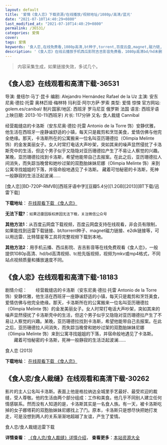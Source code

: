 ```yaml
---
layout: default
title: '爱情《食人恋》下载资源/在线播放/视频地址/1080p/高清/蓝光'
date: "2021-07-10T14:40:29+0800"
last_modified_at: "2021-07-10T14:40:29+0800"
permalink: /36531/
categories: 爱情
cover:
tags: 爱情
keywords: '食人恋,在线免费看,1080p高清,bt种子,torrent,百度云盘,magnet,磁力链,迅雷下载资源'
description: '《食人恋》在线云播放手机西瓜影院吉吉影音免费看，1080p高清bd/hd未删减完整版和tc抢先枪版，mkv/mp4格式，附带bt/torrent种子、magnet/磁力链、百度云盘、网盘资源迅雷下载链接'
---
```


>内容采集生成，如果链接失效，多试几个。


## 《食人恋》在线观看和高清下载-36531

导演: 曼纽尔·马丁·昆卡 编剧: Alejandro Hernández Rafael de la Uz 主演: 安东尼奥·德拉·托雷 奥林匹娅·梅林特 玛利亚·阿尔方萨·罗索 类型: 爱情 惊悚 官方网站: golem.es/canibal/ 制片国家/地区: 西班牙 罗马尼亚 俄罗斯 法国 语言: 西班牙语 上映日期: 2013-10-11(西班牙) 片长: 117分钟 又名: 食人裁缝 Cannibal

经营裁缝店的卡洛斯（安东尼奥·德拉·托雷 Antonio de la Torre 饰）安静优雅，他生活在西班牙一座静谧舒适的小镇，每天只是裁剪和烹饪美食，爱情仿佛与他完全绝缘。那天，卡洛斯所在的公寓搬来一位名叫亚历珊德拉（Olimpia Melinte 饰）的金发美丽女子。女人时常打电话大声吵架，突如其来的噪声显然侵扰了卡洛斯壳中的生活，但这个男子似乎又隐隐对亚历珊德拉产生了不易让人察觉的兴趣。某晚，亚历珊德拉找到卡洛斯，希望他能带自己去报案。在此之后，亚历珊德拉人间消失，而失踪当晚曾和她吵过架的双胞胎妹妹尼娜（Olimpia Melinte 饰）来到公寓寻找姐姐的下落，并宿命般地遇见了卡洛斯。 藏着可怕秘密的卡洛斯，死神一般静寂的生活泛起波澜……


[食人恋][BD-720P-RMVB][西班牙语中字][豆瓣5.4分][1.2GB][2013][BT下载/迅雷下载]

**下载地址**： [在线观看下载 《食人恋》](https://www.btdx8.com/torrent/canibal_2013.html) 


**无法下载?**：`如果迅雷因版权原因无法下载，关注微信公众号 `

**其他方法1**：从百度云网盘下载视频，百度云网盘支持在线观看，非会员有限制，如果能找到迅雷下载链接、bt/torrent种子、magnet磁力链接、e2dk链接等，可以用迅雷、比特彗星等工具将完整视频下载到本地。

**其他方法2**：用手机云播、西瓜影院、吉吉影音等在线免费观看《食人恋》，一般提供1080p高清、hd/bd高清视频、tc抢先版视频，视频为mkv或mp4格式，不同站点视频质量和播放速度不同。


## 《食人恋》在线观看和高清下载-18183

剧情介绍：　　经营裁缝店的卡洛斯（安东尼奥·德拉·托雷 Antonio de la Torre 饰）安静优雅，他生活在西班牙一座静谧舒适的小镇，每天只是裁剪和烹饪美食，爱情仿佛与他完全绝缘。那天，卡洛斯所在的公寓搬来一位名叫亚历珊德拉（Olimpia Melinte 饰）的金发美丽女子。女人时常打电话大声吵架，突如其来的噪声显然侵扰了卡洛斯壳中的生活，但这个男子似乎又隐隐对亚历珊德拉产生了不易让人察觉的兴趣。某晚，亚历珊德拉找到卡洛斯，希望他能带自己去报案。在此之后，亚历珊德拉人间消失，而失踪当晚曾和她吵过架的双胞胎妹妹尼娜（Olimpia Melinte 饰）来到公寓寻找姐姐的下落，并宿命般地遇见了卡洛斯。  　　藏着可怕秘密的卡洛斯，死神一般静寂的生活泛起波澜……


食人恋 (2013)

**下载地址**： [在线观看下载 《食人恋》](https://www.btbtdy.me/btdy/dy3132.html) 


## 《食人恋/食人裁缝》在线观看和高清下载-30262

影片的主人公名叫卡洛斯。表面上他是格拉纳达全城里手艺最好、最受欢迎的裁缝，受人尊敬。他的生活由两个部分组成：工作和美食。他几乎不同别人建立任何情感联系。然而没有人知道的是，卡洛斯其实是一名食人族。有一天，被卡洛斯吃掉的女子娜塔莉的双胞胎妹妹尼娜找上了门。原本，卡洛斯只是想尽快把她打发走，可是没想到两人的关系渐渐地超越了友谊，产生了爱情。</p>


食人恋/食人裁缝迅雷下载

**详情查看**： [《食人恋/食人裁缝》详情介绍](/movie/30262/)， **查看更多**：[本站资源大全](/movie/t/all/)

